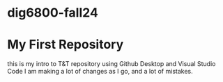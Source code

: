 # dig6800-fall24
# My First Repository
this is my intro to T&T repository using Github Desktop and Visual Studio Code
I am making a lot of changes as I go, and a lot of mistakes. 
